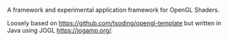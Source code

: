A framework and experimental application framework for OpenGL Shaders.

Loosely based on https://github.com/tsoding/opengl-template but written
in Java using JOGL https://jogamp.org/.
